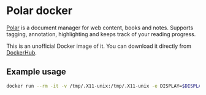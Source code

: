 # Polar docker

[Polar](https://getpolarized.io/) is a document manager for web content, books
and notes. Supports tagging, annotation, highlighting and keeps track of your
reading progress.

This is an unofficial Docker image of it. You can download it directly from
[DockerHub](https://hub.docker.com/r/m0wer/docker-polar-bookshelf).

## Example usage

```bash
docker run --rm -it -v /tmp/.X11-unix:/tmp/.X11-unix -e DISPLAY=$DISPLAY -v /dev/shm:/dev/shm -v /etc/hosts:/etc/hosts --device /dev/snd --device /dev/dri --user $(id -u):$(id -g) -v ~/Downloads:/home/polar/Downloads -v ~/.polar:/home/polar/.polar -v ~/.config/polar-bookshelf:/home/polar/.config/polar-bookshelf m0wer/docker-polar-bookshelf:latest
```
